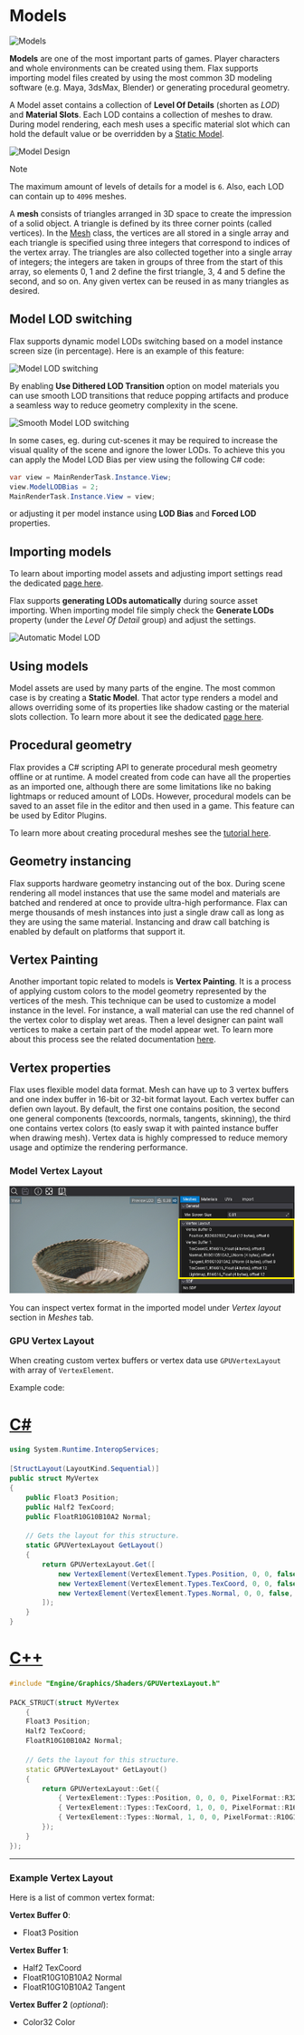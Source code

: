 # Models

![Models](media/title.png)

**Models** are one of the most important parts of games. Player characters and whole environments can be created using them. Flax supports importing model files created by using the most common 3D modeling software (e.g. Maya, 3dsMax, Blender) or generating procedural geometry.

A Model asset contains a collection of **Level Of Details** (shorten as *LOD*) and **Material Slots**. Each LOD contains a collection of meshes to draw. During model rendering, each mesh uses a specific material slot which can hold the default value or be overridden by a [Static Model](static-model.md).

![Model Design](media/ModelDesign.png)

> [!Note]
> The maximum amount of levels of details for a model is `6`. Also, each LOD can contain up to `4096` meshes.

A **mesh** consists of triangles arranged in 3D space to create the impression of a solid object. A triangle is defined by its three corner points (called vertices). In the [Mesh](http://docs.flaxengine.com/api/FlaxEngine.Mesh.html) class, the vertices are all stored in a single array and each triangle is specified using three integers that correspond to indices of the vertex array. The triangles are also collected together into a single array of integers; the integers are taken in groups of three from the start of this array, so elements 0, 1 and 2 define the first triangle, 3, 4 and 5 define the second, and so on. Any given vertex can be reused in as many triangles as desired.

## Model LOD switching

Flax supports dynamic model LODs switching based on a model instance screen size (in percentage). Here is an example of this feature:

![Model LOD switching](media/model_lods_switching.gif)

By enabling **Use Dithered LOD Transition** option on model materials you can use smooth LOD transitions that reduce popping artifacts and produce a seamless way to reduce geometry complexity in the scene.

![Smooth Model LOD switching](media/lod_transition.gif)

In some cases, eg. during cut-scenes it may be required to increase the visual quality of the scene and ignore the lower LODs. To achieve this you can apply the Model LOD Bias per view using the following C# code:

```cs
var view = MainRenderTask.Instance.View;
view.ModelLODBias = 2;
MainRenderTask.Instance.View = view;
```

or adjusting it per model instance using **LOD Bias** and **Forced LOD** properties.

## Importing models

To learn about importing model assets and adjusting import settings read the dedicated [page here](import.md).

Flax supports **generating LODs automatically** during source asset importing. When importing model file simply check the **Generate LODs** property (under the *Level Of Detail* group) and adjust the settings.

![Automatic Model LOD](media/automatic-model-lod.gif)

## Using models

Model assets are used by many parts of the engine. The most common case is by creating a **Static Model**. That actor type renders a model and allows overriding some of its properties like shadow casting or the material slots collection. To learn more about it see the dedicated [page here](static-model.md).

## Procedural geometry

Flax provides a C# scripting API to generate procedural mesh geometry offline or at runtime.
A model created from code can have all the properties as an imported one, although there are some limitations like no baking lightmaps or reduced amount of LODs. However, procedural models can be saved to an asset file in the editor and then used in a game. This feature can be used by Editor Plugins.

To learn more about creating procedural meshes see the [tutorial here](generate-model.md).

## Geometry instancing

Flax supports hardware geometry instancing out of the box. During scene rendering all model instances that use the same model and materials are batched and rendered at once to provide ultra-high performance. Flax can merge thousands of mesh instances into just a single draw call as long as they are using the same material. Instancing and draw call batching is enabled by default on platforms that support it.

## Vertex Painting

Another important topic related to models is **Vertex Painting**. It is a process of applying custom colors to the model geometry represented by the vertices of the mesh. This technique can be used to customize a model instance in the level. For instance, a wall material can use the red channel of the vertex color to display wet areas. Then a level designer can paint wall vertices to make a certain part of the model appear wet. To learn more about this process see the related documentation [here](vertex-painting.md).

## Vertex properties

Flax uses flexible model data format. Mesh can have up to 3 vertex buffers and one index buffer in 16-bit or 32-bit format layout. Each vertex buffer can defien own layout. By default, the first one contains position, the second one general components (texcoords, normals, tangents, skinning), the third one contains vertex colors (to easly swap it with painted instance buffer when drawing mesh). Vertex data is highly compressed to reduce memory usage and optimize the rendering performance.

### Model Vertex Layout

![Model Vertex Layout](media/vertex-layout.png)

You can inspect vertex format in the imported model under *Vertex layout* section in *Meshes* tab.

### GPU Vertex Layout

When creating custom vertex buffers or vertex data use `GPUVertexLayout` with array of `VertexElement`.

Example code:

# [C#](#tab/code-csharp)
```cs
using System.Runtime.InteropServices;

[StructLayout(LayoutKind.Sequential)]
public struct MyVertex
{
    public Float3 Position;
    public Half2 TexCoord;
    public FloatR10G10B10A2 Normal;

    // Gets the layout for this structure.
    static GPUVertexLayout GetLayout()
    {
        return GPUVertexLayout.Get([
            new VertexElement(VertexElement.Types.Position, 0, 0, false, PixelFormat.R32G32B32_Float),
            new VertexElement(VertexElement.Types.TexCoord, 0, 0, false, PixelFormat.R16G16_Float),
            new VertexElement(VertexElement.Types.Normal, 0, 0, false, PixelFormat.R10G10B10A2_UNorm)
        ]);
    }
}
```
# [C++](#tab/code-cpp)
```cpp
#include "Engine/Graphics/Shaders/GPUVertexLayout.h"

PACK_STRUCT(struct MyVertex
    {
    Float3 Position;
    Half2 TexCoord;
    FloatR10G10B10A2 Normal;

    // Gets the layout for this structure.
    static GPUVertexLayout* GetLayout()
    {
        return GPUVertexLayout::Get({
            { VertexElement::Types::Position, 0, 0, 0, PixelFormat::R32G32B32_Float },
            { VertexElement::Types::TexCoord, 1, 0, 0, PixelFormat::R16G16_Float },
            { VertexElement::Types::Normal, 1, 0, 0, PixelFormat::R10G10B10A2_UNorm },
        });
    }
});
```
***

### Example Vertex Layout

Here is a list of common vertex format:

**Vertex Buffer 0**:
* Float3 Position

**Vertex Buffer 1**:
* Half2 TexCoord
* FloatR10G10B10A2 Normal
* FloatR10G10B10A2 Tangent

**Vertex Buffer 2** (*optional*):
* Color32 Color
